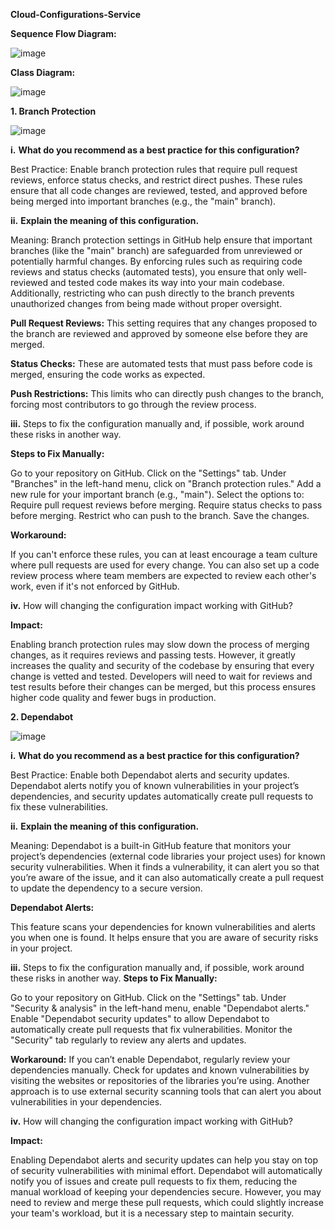 
**Cloud-Configurations-Service**




**Sequence Flow Diagram:**

![image](https://github.com/user-attachments/assets/cca35cb5-ac39-448d-8ef2-69dd943319a2)


**Class Diagram:**

![image](https://github.com/user-attachments/assets/032908c6-c877-4b7d-aa3d-dfddd55c8874)






**1. Branch Protection**

![image](https://github.com/user-attachments/assets/1dbfde5b-564c-4ebf-9e70-d4499086fccf)


**i.** **What do you recommend as a best practice for this configuration?**

Best Practice: Enable branch protection rules that require pull request reviews, enforce status checks, and restrict direct pushes. These rules ensure that all code changes are reviewed, tested, and approved before being merged into important branches (e.g., the "main" branch).

**ii.** **Explain the meaning of this configuration.**

Meaning: Branch protection settings in GitHub help ensure that important branches (like the "main" branch) are safeguarded from unreviewed or potentially harmful changes. By enforcing rules such as requiring code reviews and status checks (automated tests), you ensure that only well-reviewed and tested code makes its way into your main codebase. Additionally, restricting who can push directly to the branch prevents unauthorized changes from being made without proper oversight.

**Pull Request Reviews:** 
This setting requires that any changes proposed to the branch are reviewed and approved by someone else before they are merged.

**Status Checks:** 
These are automated tests that must pass before code is merged, ensuring the code works as expected.

**Push Restrictions:**
This limits who can directly push changes to the branch, forcing most contributors to go through the review process.

**iii.** Steps to fix the configuration manually and, if possible, work around these risks in another way.

**Steps to Fix Manually:**

Go to your repository on GitHub.
Click on the "Settings" tab.
Under "Branches" in the left-hand menu, click on "Branch protection rules."
Add a new rule for your important branch (e.g., "main").
Select the options to:
Require pull request reviews before merging.
Require status checks to pass before merging.
Restrict who can push to the branch.
Save the changes.

**Workaround:**

If you can't enforce these rules, you can at least encourage a team culture where pull requests are used for every change. You can also set up a code review process where team members are expected to review each other's work, even if it's not enforced by GitHub.

**iv.** How will changing the configuration impact working with GitHub?

**Impact:**

Enabling branch protection rules may slow down the process of merging changes, as it requires reviews and passing tests. However, it greatly increases the quality and security of the codebase by ensuring that every change is vetted and tested. Developers will need to wait for reviews and test results before their changes can be merged, but this process ensures higher code quality and fewer bugs in production.



**2. Dependabot**

![image](https://github.com/user-attachments/assets/fb68aa14-d8aa-4184-8018-c1c984a0ef45)



**i.** **What do you recommend as a best practice for this configuration?**

Best Practice: Enable both Dependabot alerts and security updates. Dependabot alerts notify you of known vulnerabilities in your project’s dependencies, and security updates automatically create pull requests to fix these vulnerabilities.

**ii.** **Explain the meaning of this configuration.**

Meaning: Dependabot is a built-in GitHub feature that monitors your project’s dependencies (external code libraries your project uses) for known security vulnerabilities. When it finds a vulnerability, it can alert you so that you’re aware of the issue, and it can also automatically create a pull request to update the dependency to a secure version.

**Dependabot Alerts:**

This feature scans your dependencies for known vulnerabilities and alerts you when one is found. It helps ensure that you are aware of security risks in your project.


**iii.** Steps to fix the configuration manually and, if possible, work around these risks in another way.
**Steps to Fix Manually:**

Go to your repository on GitHub.
Click on the "Settings" tab.
Under "Security & analysis" in the left-hand menu, enable "Dependabot alerts."
Enable "Dependabot security updates" to allow Dependabot to automatically create pull requests that fix vulnerabilities.
Monitor the "Security" tab regularly to review any alerts and updates.

**Workaround:** 
If you can’t enable Dependabot, regularly review your dependencies manually. Check for updates and known vulnerabilities by visiting the websites or repositories of the libraries you’re using. Another approach is to use external security scanning tools that can alert you about vulnerabilities in your dependencies.


**iv.** How will changing the configuration impact working with GitHub?

**Impact:** 

Enabling Dependabot alerts and security updates can help you stay on top of security vulnerabilities with minimal effort. Dependabot will automatically notify you of issues and create pull requests to fix them, reducing the manual workload of keeping your dependencies secure. However, you may need to review and merge these pull requests, which could slightly increase your team's workload, but it is a necessary step to maintain security.
